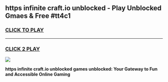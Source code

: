 
## https  infinite craft.io unblocked - Play Unblocked Gmaes & Free #tt4c1
<h3>
<a href="https://news.freeplayer.one?title=https__infinite_craft.io_unblocked&ref=03M">CLICK TO PLAY</a></h3>
<hr>

<h3>
<a href="https://news.freeplayer.one?title=https__infinite_craft.io_unblocked&ref=03M">CLICK 2 PLAY</a>
  
</h3>

<a href="https://news.freeplayer.one?title=https__infinite_craft.io_unblocked&ref=03M"><img src="https://clearcache.store/games.png"></a>


**https  infinite craft.io unblocked games unblocked: Your Gateway to Fun and Accessible Online Gaming**
